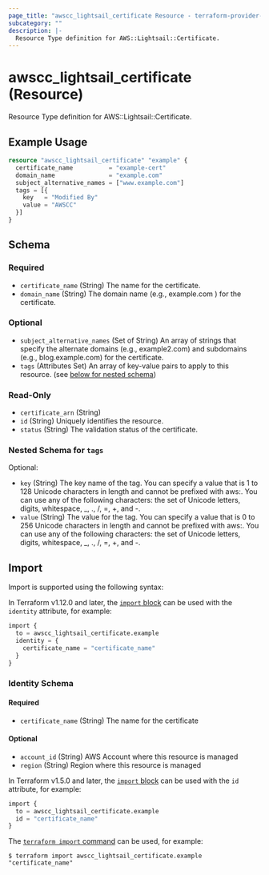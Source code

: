 ```yaml
---
page_title: "awscc_lightsail_certificate Resource - terraform-provider-awscc"
subcategory: ""
description: |-
  Resource Type definition for AWS::Lightsail::Certificate.
---
```


# awscc_lightsail_certificate (Resource)

Resource Type definition for AWS::Lightsail::Certificate.

## Example Usage

```terraform
resource "awscc_lightsail_certificate" "example" {
  certificate_name          = "example-cert"
  domain_name               = "example.com"
  subject_alternative_names = ["www.example.com"]
  tags = [{
    key   = "Modified By"
    value = "AWSCC"
  }]
}
```

<!-- schema generated by tfplugindocs -->
## Schema

### Required

- `certificate_name` (String) The name for the certificate.
- `domain_name` (String) The domain name (e.g., example.com ) for the certificate.

### Optional

- `subject_alternative_names` (Set of String) An array of strings that specify the alternate domains (e.g., example2.com) and subdomains (e.g., blog.example.com) for the certificate.
- `tags` (Attributes Set) An array of key-value pairs to apply to this resource. (see [below for nested schema](#nestedatt--tags))

### Read-Only

- `certificate_arn` (String)
- `id` (String) Uniquely identifies the resource.
- `status` (String) The validation status of the certificate.

<a id="nestedatt--tags"></a>
### Nested Schema for `tags`

Optional:

- `key` (String) The key name of the tag. You can specify a value that is 1 to 128 Unicode characters in length and cannot be prefixed with aws:. You can use any of the following characters: the set of Unicode letters, digits, whitespace, _, ., /, =, +, and -.
- `value` (String) The value for the tag. You can specify a value that is 0 to 256 Unicode characters in length and cannot be prefixed with aws:. You can use any of the following characters: the set of Unicode letters, digits, whitespace, _, ., /, =, +, and -.

## Import

Import is supported using the following syntax:

In Terraform v1.12.0 and later, the [`import` block](https://developer.hashicorp.com/terraform/language/import) can be used with the `identity` attribute, for example:

```terraform
import {
  to = awscc_lightsail_certificate.example
  identity = {
    certificate_name = "certificate_name"
  }
}
```

<!-- schema generated by tfplugindocs -->
### Identity Schema

#### Required

- `certificate_name` (String) The name for the certificate

#### Optional

- `account_id` (String) AWS Account where this resource is managed
- `region` (String) Region where this resource is managed

In Terraform v1.5.0 and later, the [`import` block](https://developer.hashicorp.com/terraform/language/import) can be used with the `id` attribute, for example:

```terraform
import {
  to = awscc_lightsail_certificate.example
  id = "certificate_name"
}
```

The [`terraform import` command](https://developer.hashicorp.com/terraform/cli/commands/import) can be used, for example:

```shell
$ terraform import awscc_lightsail_certificate.example "certificate_name"
```